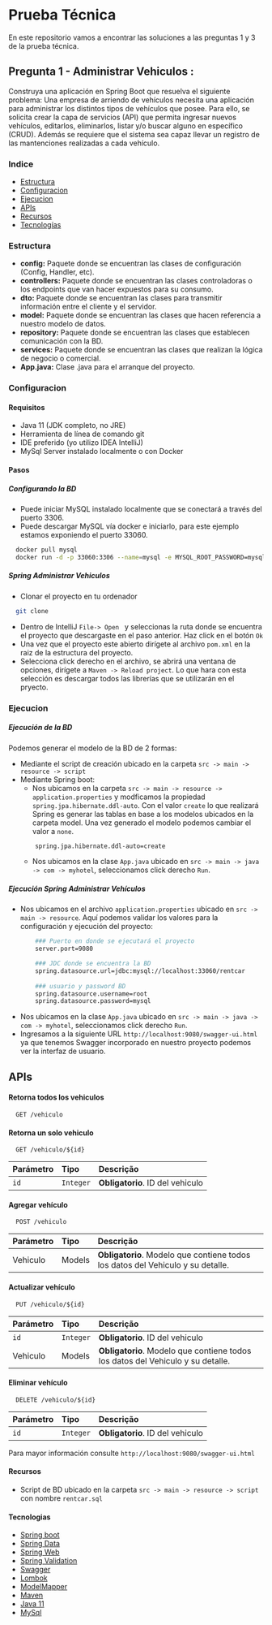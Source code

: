 
# Prueba Técnica

En este repositorio vamos a encontrar las soluciones a las preguntas 1 y 3 de la prueba técnica.

## Pregunta 1 - Administrar Vehiculos :
Construya una aplicación en Spring Boot que resuelva el siguiente problema:
Una empresa de arriendo de vehículos necesita una aplicación para administrar los distintos tipos de vehículos que posee. Para ello, se solicita crear la capa de servicios (API) que permita ingresar nuevos vehículos, editarlos, eliminarlos, listar y/o buscar alguno en específico (CRUD). Además se requiere que el sistema sea capaz llevar un registro de las mantenciones realizadas a cada vehículo.


### Indice

 - [Estructura](#Estructura)
 - [Configuracion](#Configuracion)
 - [Ejecucion](#Ejecucion)
 - [APIs](#APIs)
 - [Recursos](#Recursos)
 - [Tecnologías](#Tecnologias)

### Estructura

- **config:** Paquete donde se encuentran las clases de configuración (Config, Handler, etc).
- **controllers:** Paquete donde se encuentran las clases controladoras o los endpoints que van hacer expuestos para su consumo.
- **dto:** Paquete donde se encuentran las clases para transmitir información entre el cliente y el servidor.
- **model:** Paquete donde se encuentran las clases que hacen referencia a nuestro modelo de datos.
- **repository:** Paquete donde se encuentran las clases que establecen comunicación con la BD.
- **services:** Paquete donde se encuentran las clases que realizan la lógica de negocio o comercial.
- **App.java:** Clase .java para el arranque del proyecto.

### Configuracion

#### Requisitos
- Java 11 (JDK completo, no JRE)
- Herramienta de línea de comando git
- IDE preferido (yo utilizo IDEA IntelliJ)
- MySql Server instalado localmente o con Docker 

#### Pasos
##### **Configurando la BD**
- Puede iniciar MySQL instalado localmente que se conectará a través del puerto 3306.
- Puede descargar MySQL vía docker e iniciarlo, para este ejemplo estamos exponiendo el puerto 33060.
```bash
  docker pull mysql
  docker run -d -p 33060:3306 --name=mysql -e MYSQL_ROOT_PASSWORD=mysql mysql:latest
```
##### **Spring Administrar Vehiculos**
- Clonar el proyecto en tu ordenador
```bash
  git clone
```
- Dentro de IntelliJ ```File-> Open ``` y seleccionas la ruta donde se encuentra el proyecto que descargaste en el paso anterior. Haz click en el botón ```Ok```
- Una vez que el proyecto este abierto dirígete al archivo ```pom.xml``` en la raiz de la estructura del proyecto.
- Selecciona click derecho en el archivo, se abrirá una ventana de opciones, dirígete a ```Maven -> Reload project```. Lo que hara con esta selección es descargar todos las librerías que se utilizarán en el pryecto.

### Ejecucion
##### **Ejecución de la BD**
Podemos generar el modelo de la BD de 2 formas:
- Mediante el script de creación ubicado en la carpeta ```src -> main -> resource -> script```
- Mediante Spring boot:
    - Nos ubicamos en la carpeta ```src -> main -> resource -> application.properties``` y modficamos la propiedad ```spring.jpa.hibernate.ddl-auto```. Con el valor ```create``` lo que realizará Spring es generar las tablas en base a los modelos ubicados en la carpeta model. Una vez generado el modelo podemos cambiar el valor a ```none```.
    ```bash
        spring.jpa.hibernate.ddl-auto=create
    ```
    - Nos ubicamos en la clase ```App.java``` ubicado en ```src -> main -> java -> com -> myhotel```, seleccionamos click derecho ```Run```.
##### **Ejecución Spring Administrar Vehículos**
- Nos ubicamos en el archivo ```application.properties``` ubicado en ```src -> main -> resource```. Aquí podemos validar los valores para la configuración y ejecución del proyecto:
    ```bash
        ### Puerto en donde se ejecutará el proyecto
        server.port=9080

        ### JDC donde se encuentra la BD
        spring.datasource.url=jdbc:mysql://localhost:33060/rentcar
        
        ### usuario y password BD
        spring.datasource.username=root
        spring.datasource.password=mysql
    ```
- Nos ubicamos en la clase ```App.java``` ubicado en ```src -> main -> java -> com -> myhotel```, seleccionamos click derecho ```Run```.
- Ingresamos a la siguiente URL ```http://localhost:9080/swagger-ui.html``` ya que tenemos Swagger incorporado en nuestro proyecto podemos ver la interfaz de usuario.
## APIs

#### Retorna todos los vehiculos

```http
  GET /vehiculo
```
#### Retorna un solo vehiculo

```http
  GET /vehiculo/${id}
```

| Parámetro   | Tipo       | Descrição                                   |
| :---------- | :--------- | :------------------------------------------ |
| `id`      | `Integer` | **Obligatorio**. ID del vehiculo |

#### Agregar vehículo

```http
  POST /vehiculo
```

| Parámetro   | Tipo       | Descrição                                   |
| :---------- | :--------- | :------------------------------------------ |
| Vehiculo      | Models | **Obligatorio**. Modelo que contiene todos los datos del Vehiculo y su detalle. |

#### Actualizar vehículo

```http
  PUT /vehiculo/${id}
```

| Parámetro   | Tipo       | Descrição                                   |
| :---------- | :--------- | :------------------------------------------ |
| `id`      | `Integer` | **Obligatorio**. ID del vehiculo |
| Vehiculo      | Models | **Obligatorio**. Modelo que contiene todos los datos del Vehiculo y su detalle. |

#### Eliminar vehículo

```http
  DELETE /vehiculo/${id}
```

| Parámetro   | Tipo       | Descrição                                   |
| :---------- | :--------- | :------------------------------------------ |
| `id`      | `Integer` | **Obligatorio**. ID del vehiculo |

Para mayor información consulte ```http://localhost:9080/swagger-ui.html```
#### Recursos
- Script de BD ubicado en la carpeta ```src -> main -> resource -> script``` con nombre ```rentcar.sql```

#### Tecnologias

- [Spring boot](#) 
- [Spring Data](#)
- [Spring Web](#)
- [Spring Validation](#)
- [Swagger](#)
- [Lombok](#) 
- [ModelMapper](#) 
- [Maven](#) 
- [Java 11](#) 
- [MySql](#) 
